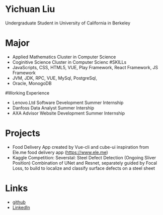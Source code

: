 # Yichuan Liu

Undergraduate Student in University of California in Berkeley

# Major
* Applied Mathematics Cluster in Computer Science
* Coginitive Science Cluster in Computer Scienc
#SKILLs
* JavaScripts, CSS, HTML5, VUE, Play Framework, React Framework, JS Framework
* JVM, JDK, RPC, VUE, MySql, PostgreSql,
* Oracle, MonogoDB

#Working Experience
* Lenovo.Ltd Software Development Summer Internship
* Danfoss Data Analyst Summer Intership
* AXA Advisor Website Development Summer Internship

# Projects

* Food Delivery App created by Vue-cli and cube-ui inspiration from Ele.me food delivery app (https://www.ele.me)
* Kaggle Competition: Severstal: Steel Defect Detection (Ongoing Sliver Position)
   Combination of UNet and Resnet, separately guided by Focal Loss, to build to localize and classify surface defects on a steel sheet

# Links

* [github](https://github.com/JimmyYichuanLiu)
* [LinkedIn](https://www.linkedin.com/in/yichuan-liu/)



